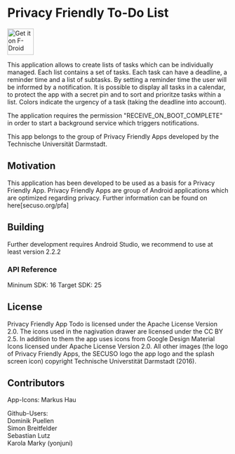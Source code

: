 ﻿# Privacy Friendly To-Do List

[<img src="https://f-droid.org/badge/get-it-on.png" alt="Get it on F-Droid" height="60">](https://f-droid.org/repository/browse/?fdid=org.secuso.privacyfriendlytodolist)

This application allows to create lists of tasks which can be individually managed. Each list contains a set of tasks. Each task can have a deadline, a reminder time and a list of subtasks. By setting a reminder time the user will be informed by a notification. It is possible to display all tasks in a calendar, to protect the app with a secret pin and to sort and prioritze tasks within a list. Colors indicate the urgency of a task (taking the deadline into account). 

The application requires the permission "RECEIVE_ON_BOOT_COMPLETE" in order to start a background service which triggers notifications. 

This app belongs to the group of Privacy Friendly Apps developed by the Technische Universität Darmstadt. 

## Motivation

This application has been developed to be used as a basis for a Privacy Friendly App. Privacy Friendly Apps are group of Android applications which are optimized regarding privacy. Further information can be found on here[secuso.org/pfa]

## Building

Further development requires Android Studio, we recommend to use at least version 2.2.2
 
### API Reference

Mininum SDK: 16
Target SDK: 25 

## License

Privacy Friendly App Todo is licensed under the Apache License Version 2.0.  The icons used in the nagivation drawer are licensed under the CC BY 2.5. In addition to them the app uses icons from Google Design Material Icons licensed under Apache License Version 2.0. All other images (the logo of Privacy Friendly Apps, the SECUSO logo the app logo and the splash screen icon) copyright Technische Universtität Darmstadt (2016).

## Contributors

App-Icons:
Markus Hau

Github-Users: <br />
Dominik Puellen <br />
Simon Breitfelder <br />
Sebastian Lutz <br />
Karola Marky (yonjuni)
